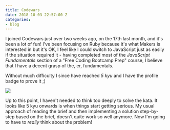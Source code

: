 ```yaml
---
title: Codewars
date: 2018-10-03 22:57:00 Z
categories:
- blog
---
```


I joined Codewars just over two weeks ago, on the 17th last month, and it's been a lot of fun! I've been focusing on Ruby because it's what Makers is interested in but it's OK, I feel like I could switch to JavaScript just as easily if the situation required it - having completed most of the *JavaScript Fundamentals* section of a "Free Coding Bootcamp Prep" course, I believe that I have a decent grasp of the, er, fundamentals.

Without much difficulty I since have reached *5 kyu* and I have the profile badge to prove it ;)

<img src="https://www.codewars.com/users/dafuloth/badges/large">

Up to this point, I haven't needed to think too deeply to solve the kata. It looks like 5 kyu onwards is when things start getting serious. My usual approach of reading the brief and then implementing a solution step-by-step based on the brief, doesn't quite work so well anymore. Now I'm going to have to *really* think about the problem!